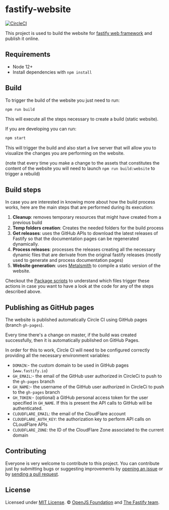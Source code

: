 # fastify-website

[![CircleCI](https://circleci.com/gh/fastify/website.svg?style=shield)](https://circleci.com/gh/fastify/website)

This project is used to build the website for [fastify web framework](https://github.com/fastify/fastify) and publish it online.


## Requirements

 - Node 12+
 - Install dependencies with `npm install`


## Build

To trigger the build of the website you just need to run:

```bash
npm run build
```

This will execute all the steps necessary to create a build (static website).

If you are developing you can run:

```bash
npm start
```

This will trigger the build and also start a live server that will allow you to visualize the changes you are performing on the website.

(note that every time you make a change to the assets that constitutes the content of the website you will need to launch `npm run build:website` to trigger a rebuild)


## Build steps

In case you are interested in knowing more about how the build process works, here are the main steps that are performed during its execution:

  1. **Cleanup**: removes temporary resources that might have created from a previous build
  2. **Temp folders creation**: Creates the needed folders for the build process
  3. **Get releases**: uses the GitHub APIs to download the latest releases of Fastify so that the documentation pages can be regenerated dynamically.
  4. **Process releases**: processes the releases creating all the necessary dynamic files that are derivate from the original fastify releases (mostly used to generate and process documentation pages)
  5. **Website generation**: uses [Metalsmith](http://www.metalsmith.io/) to compile a static version of the website.

Checkout the [Package scripts](package.json) to understand which files trigger these actions in case you want to have a look at the code for any of the steps described above.


## Publishing as GitHub pages

The website is published automatically Circle CI using GitHub pages (branch `gh-pages`).

Every time there's a change on master, if the build was created successfully, then it is automatically published on GitHub Pages.

In order for this to work, Circle CI will need to be configured correctly providing all the necessary environment variables:

 - `DOMAIN`:- the custom domain to be used in GitHub pages (`www.fastify.io`)
 - `GH_EMAIL`:- the email of the GitHub user authorized in CircleCi to push to the `gh-pages` branch
 - `GH_NAME`:- the username of the GitHub user authorized in CircleCi to push to the `gh-pages` branch
 - `GH_TOKEN`:- (optional) a GitHub personal access token for the user specified in `GH_NAME`.
   If this is present the API calls to GitHub will be authenticated.
 - `CLOUDFLARE_EMAIL`: the email of the CloudFlare account
 - `CLOUDFLARE_AUTH_KEY`: the authorization key to perform API calls on CLoudFlare APIs
 - `CLOUDFLARE_ZONE`: the ID of the CloudFlare Zone associated to the current domain

## Contributing

Everyone is very welcome to contribute to this project.
You can contribute just by submitting bugs or suggesting improvements by
[opening an issue](/../../issues) or by [sending a pull request](/../../pulls).


## License
Licensed under [MIT License](LICENSE). © [OpenJS Foundation](https://openjsf.org/) and [The Fastify team](https://github.com/fastify/fastify#team).

